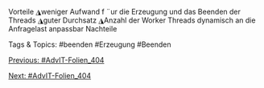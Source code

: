 Vorteile
◮weniger Aufwand f ¨ur die Erzeugung und das Beenden der Threads
◮guter Durchsatz
◮Anzahl der Worker Threads dynamisch an die Anfragelast anpassbar
Nachteile

   Tags & Topics:
   #beenden
   #Erzeugung
   #Beenden

[Previous: #AdvIT-Folien_404](AdvIT-Folien_404.md)

[Next: #AdvIT-Folien_404](AdvIT-Folien_404.md)
